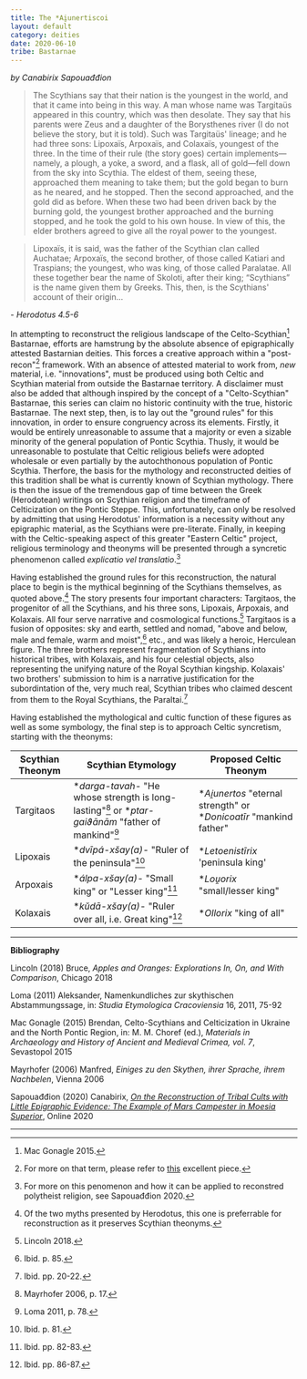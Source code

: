 ```yaml
---
title: The *Ai̯unertiscoi
layout: default
category: deities
date: 2020-06-10
tribe: Bastarnae
---
```


*by Canabirix Sapouađđion*



> The Scythians say that their nation is the youngest in the world, and that it came into being in this way. A man whose name was Targitaüs appeared in this country, which was then desolate. They say that his parents were Zeus and a daughter of the Borysthenes river (I do not believe the story, but it is told). Such was Targitaüs' lineage; and he had three sons: Lipoxaïs, Arpoxaïs, and Colaxaïs, youngest of the three. In the time of their rule (the story goes) certain implements—namely, a plough, a yoke, a sword, and a flask, all of gold—fell down from the sky into Scythia. The eldest of them, seeing these, approached them meaning to take them; but the gold began to burn as he neared, and he stopped. Then the second approached, and the gold did as before. When these two had been driven back by the burning gold, the youngest brother approached and the burning stopped, and he took the gold to his own house. In view of this, the elder brothers agreed to give all the royal power to the youngest.

> Lipoxaïs, it is said, was the father of the Scythian clan called Auchatae; Arpoxaïs, the second brother, of those called Katiari and Traspians; the youngest, who was king, of those called Paralatae. All these together bear the name of Skoloti, after their king; “Scythians” is the name given them by Greeks. This, then, is the Scythians' account of their origin...

\- *Herodotus 4.5-6*



In attempting to reconstruct the religious landscape of the Celto-Scythian[^1] Bastarnae, efforts are hamstrung by the absolute absence of epigraphically attested Bastarnian deities. This forces a creative approach within a "post-recon"[^2] framework. With an absence of attested material to work from, *new* material, i.e. "innovations", must be produced using both Celtic and Scythian material from outside the Bastarnae territory. A disclaimer must also be added that although inspired by the concept of a "Celto-Scythian" Bastarnae, this series can claim no historic continuity with the true, historic Bastarnae. The next step, then, is to lay out the "ground rules" for this innovation, in order to ensure congruency across its elements. Firstly, it would be entirely unreasonable to assume that a majority or even a sizable minority of the general population of Pontic Scythia. Thusly, it would be unreasonable to postulate that Celtic religious beliefs were adopted wholesale or even partially by the autochthonous population of Pontic Scythia. Therfore, the basis for the mythology and reconstructed deities of this tradition shall be what is currently known of Scythian mythology. There is then the issue of the tremendous gap of time between the Greek (Herodotean) writings on Scythian religion and the timeframe of Celticization on the Pontic Steppe. This, unfortunately, can only be resolved by admitting that using Herodotus' information is a necessity without any epigraphic material, as the Scythians were pre-literate. Finally, in keeping with the Celtic-speaking aspect of this greater "Eastern Celtic" project, religious terminology and theonyms will be presented through a syncretic phenomenon called *explicatio vel translatio*.[^3]



Having established the ground rules for this reconstruction, the natural place to begin is the mythical beginning of the Scythians themselves, as quoted above.[^4] The story presents four important characters: Targitaos, the progenitor of all the Scythians, and his three sons, Lipoxais, Arpoxais, and Kolaxais. All four serve narrative and cosmological functions.[^5] Targitaos is a fusion of opposites: sky and earth, settled and nomad, "above and below, male and female, warm and moist",[^6] etc., and was likely a heroic, Herculean figure. The three brothers represent fragmentation of Scythians into historical tribes, with Kolaxais, and his four celestial objects, also representing the unifying nature of the Royal Scythian kingship. Kolaxais' two brothers' submission to him is a narrative justification for the subordintation of the, very much real, Scythian tribes who claimed descent from them to the Royal Scythians, the Paraltai.[^7]



Having established the mythological and cultic function of these figures as well as some symbology, the final step is to approach Celtic syncretism, starting with the theonyms:



| Scythian Theonym | Scythian Etymology                                           | Proposed Celtic Theonym                                      |
| ---------------- | ------------------------------------------------------------ | ------------------------------------------------------------ |
| Targitaos        | \**darga-tavah-* "He whose strength is long-lasting"[^8] or \**ptar-gaiϑānām* "father of mankind"[^9] | \**Ai̯unertos* "eternal strength" or \**Donicoatīr* "mankind father" |
| Lipoxais         | \**dvīpá-xs̆ay(a)-* "Ruler of the peninsula"[^10]             | \**Letoenistīrix* 'peninsula king'                           |
| Arpoxais         | \**álpa-xs̆ay(a)-* "Small king" or "Lesser king"[^11]         | \**Lou̯orix* "small/lesser king"                              |
| Kolaxais         | \**kŭdā-xs̆ay(a)-* "Ruler over all, i.e. Great king"[^12]     | \**Ollorix* "king of all"                                    |



----------

**Bibliography**



Lincoln (2018) Bruce, *Apples and Oranges: Explorations In, On, and With Comparison*, Chicago 2018



Loma (2011) Aleksander, Namenkundliches zur skythischen Abstammungssage, in: *Studia Etymologica Cracoviensia* 16, 2011, 75-92



Mac Gonagle (2015) Brendan, Celto-Scythians and Celticization in Ukraine and the North Pontic Region, in: M. M. Choref (ed.), *Materials in Archaeology and History of Ancient and Medieval Crimea, vol. 7*, Sevastopol 2015



Mayrhofer (2006) Manfred, *Einiges zu den Skythen, ihrer Sprache, ihrem Nachbelen*, Vienna 2006



Sapouađđion (2020) Canabirix, [*On the Reconstruction of Tribal Cults with Little Epigraphic Evidence: The Example of Mars Campester in Moesia Superior*](https://sapouidugnatos.github.io/uaricelton/articles/recon-1.html), Online 2020



----------

[^1]: Mac Gonagle 2015.
[^2]: For more on that term, please refer to [this](https://axeandplough.com/2020/05/23/post-recon-what-happens-next/) excellent piece.
[^3]: For more on this penomenon and how it can be applied to reconstred polytheist religion, see Sapouađđion 2020.
[^4]: Of the two myths presented by Herodotus, this one is preferrable for reconstruction as it preserves Scythian theonyms.
[^5]: Lincoln 2018.
[^6]: Ibid. p. 85.
[^7]: Ibid. pp. 20-22.
[^8]: Mayrhofer 2006, p. 17.
[^9]: Loma 2011, p. 78.
[^10]: Ibid. p. 81.
[^11]: Ibid. pp. 82-83.
[^12]: Ibid. pp. 86-87.